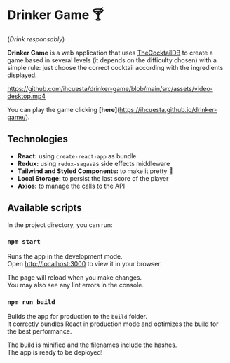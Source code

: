 # Drinker Game 🍸

(_Drink responsably_)

**Drinker Game** is a web application that uses [TheCocktailDB](https://www.thecocktaildb.com/) to create a game based in several levels (it depends on the difficulty chosen) with a simple rule: just choose the correct cocktail according with the ingredients displayed.

https://github.com/ihcuesta/drinker-game/blob/main/src/assets/video-desktop.mp4

You can play the game clicking **[here]**(https://ihcuesta.github.io/drinker-game/).

## Technologies

- **React:** using `create-react-app` as bundle
- **Redux:** using `redux-sagas`as side effects middleware
- **Tailwind and Styled Components:** to make it pretty 💅
- **Local Storage:** to persist the last score of the player
- **Axios:** to manage the calls to the API

## Available scripts

In the project directory, you can run:

### `npm start`

Runs the app in the development mode.\
Open [http://localhost:3000](http://localhost:3000) to view it in your browser.

The page will reload when you make changes.\
You may also see any lint errors in the console.

### `npm run build`

Builds the app for production to the `build` folder.\
It correctly bundles React in production mode and optimizes the build for the best performance.

The build is minified and the filenames include the hashes.\
The app is ready to be deployed!
